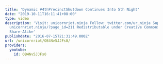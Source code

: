 ```yaml
---
title: 'Dynamic #4thPrecinctShutdown Continues Into 5th Night'
date: "2019-10-11T16:11:41+08:00"
type: video
description: 'Visit: unicornriot.ninja Follow: twitter.com/ur_ninja Support Our Work:
  unicornriot.ninja/?page_id=211 Redistributable under Creative Commons Non-Commercial
  Share-Alike'
publishdate: "2016-07-15T21:31:49.000Z"
url: /unicornriot/OB4Nv5JJFs0/
providers:
  youtube:
    id: OB4Nv5JJFs0
---
```


